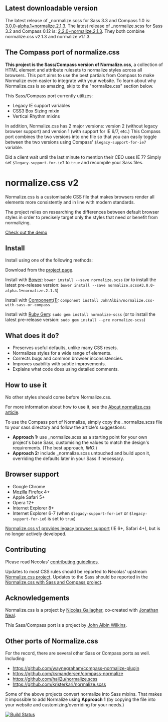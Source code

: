 ## Latest downloadable version

The latest release of _normalize.scss for Sass 3.3 and Compass 1.0 is: [3.0.0-alpha.1+normalize.2.1.3](https://github.com/JohnAlbin/normalize.css-with-sass-or-compass/releases/tag/3.0.0-alpha.1%2Bnormalize.2.1.3).
The latest release of _normalize.scss for Sass 3.2 and Compass 0.12 is: [2.2.0+normalize.2.1.3](https://github.com/JohnAlbin/normalize.css-with-sass-or-compass/releases/tag/2.2.0%2Bnormalize.2.1.3).
They both combine normalize.css v2.1.3 and normalize v1.1.3.

## The Compass port of normalize.css

__This project is the Sass/Compass version of Normalize.css__, a collection of HTML
element and attribute rulesets to normalize styles across all browsers. This
port aims to use the best partials from Compass to make Normalize even easier to
integrate with your website. To learn about why Normalize.css is so amazing,
skip to the "normalize.css" section below.

This Sass/Compass port currently utilizes:

* Legacy IE support variables
* CSS3 Box Sizing mixin
* Vertical Rhythm mixins

In addition, Normalize.css has 2 major versions: version 2 (without legacy
browser support) and version 1 (with support for IE 6/7, etc.) This Compass port
combines the two versions into one file so that you can easily toggle between
the two versions using Compass' `$legacy-support-for-ie7` variable.

Did a client wait until the last minute to mention their CEO uses IE 7? Simply
set `$legacy-support-for-ie7` to `true` and recompile your Sass files.

# normalize.css v2

Normalize.css is a customisable CSS file that makes browsers render all
elements more consistently and in line with modern standards.

The project relies on researching the differences between default browser
styles in order to precisely target only the styles that need or benefit from
normalizing.

[Check out the demo](http://necolas.github.io/normalize.css/latest/test.html)

## Install

Install using one of the following methods:

Download from the [project page](https://github.com/JohnAlbin/normalize.css-with-sass-or-compass/releases).

Install with [Bower](http://bower.io/): `bower install --save normalize.scss` (or to install the latest pre-release version: `bower install --save normalize.scss#3.0.0-alpha.1+normalize.2.1.3`)

Install with [Component(1)](http://component.io/): `component install JohnAlbin/normalize.css-with-sass-or-compass`

Install with [Ruby Gem](https://rubygems.org/gems/normalize-scss): `sudo gem install normalize-scss` (or to install the latest pre-release version: `sudo gem install --pre normalize-scss`)

## What does it do?

* Preserves useful defaults, unlike many CSS resets.
* Normalizes styles for a wide range of elements.
* Corrects bugs and common browser inconsistencies.
* Improves usability with subtle improvements.
* Explains what code does using detailed comments.

## How to use it

No other styles should come before Normalize.css.

For more information about how to use it, see the [About normalize.css article](http://nicolasgallagher.com/about-normalize-css/).

To use the Compass port of Normalize, simply copy the _normalize.scss file to
your sass directory and follow the article's suggestions:

* __Approach 1:__ use _normalize.scss as a starting point for your own project's
base Sass, customising the values to match the design's requirements. (The best
approach, _IMO_.)
* __Approach 2:__ include _normalize.scss untouched and build upon it, overriding
the defaults later in your Sass if necessary.

## Browser support

* Google Chrome
* Mozilla Firefox 4+
* Apple Safari 5+
* Opera 12+
* Internet Explorer 8+
* Internet Explorer 6-7 (when `$legacy-support-for-ie7` or
`$legacy-support-for-ie6` is set to `true`)

[Normalize.css v1 provides legacy browser
support](https://github.com/necolas/normalize.css/tree/v1) (IE 6+, Safari 4+),
but is no longer actively developed.

## Contributing

Please read Necolas' [contributing
guidelines](CONTRIBUTING.md).

Updates to most CSS rules should be reported to Necolas' upstream [Normalize.css
project](http://necolas.github.com/normalize.css/). Updates to the Sass should
be reported in the [Normalize.css with Sass and Compass project](https://github.com/JohnAlbin/normalize.css-with-sass-or-compass/).

## Acknowledgements

Normalize.css is a project by [Nicolas Gallagher](https://github.com/necolas),
co-created with [Jonathan Neal](https://github.com/jonathantneal).

This Sass/Compass port is a project by [John Albin Wilkins](http://john.albin.net).

## Other ports of Normalize.css

For the record, there are several other Sass or Compass ports as well.
Including:

* https://github.com/waynegraham/compass-normalize-plugin
* https://github.com/ksmandersen/compass-normalize
* https://github.com/hail2u/normalize.scss
* https://github.com/kristerkari/normalize.scss

Some of the above projects convert normalize into Sass mixins. That makes it
impossible to add Normalize using __Approach 1__ (by copying the file into your website
and customizing/overriding for your needs.)

[![Build Status](https://travis-ci.org/JohnAlbin/normalize.css-with-sass-or-compass.png?branch=master)](https://travis-ci.org/JohnAlbin/normalize.css-with-sass-or-compass)
